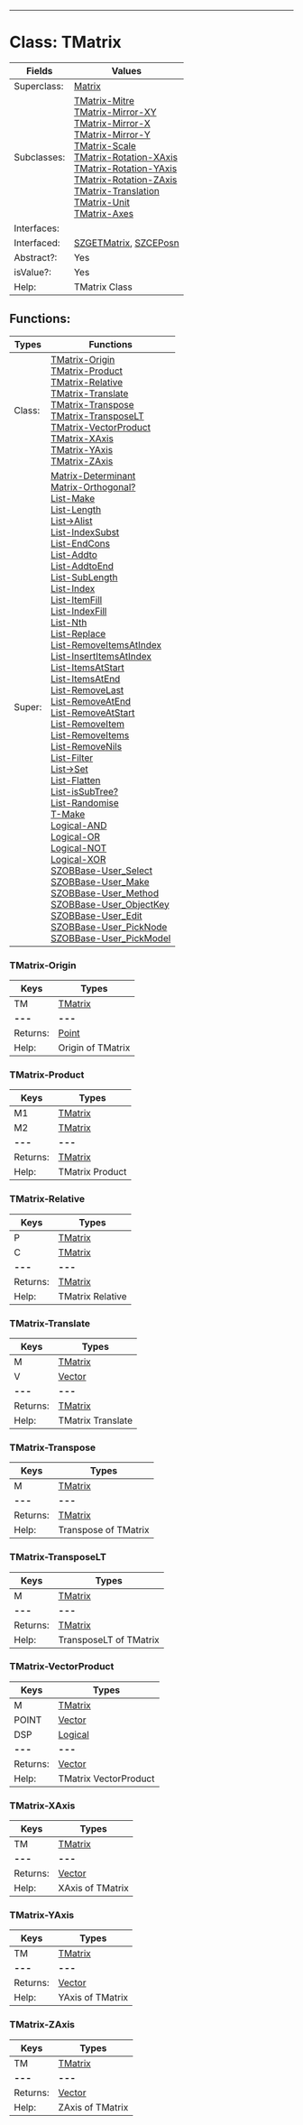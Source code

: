 ---------

# Class:	TMatrix

| Fields | Values |
| --------- | --------- |
| Superclass: | [Matrix](Matrix.html) |
| Subclasses: | [TMatrix-Mitre](TMatrix-Mitre.html) <br> [TMatrix-Mirror-XY](TMatrix-Mirror-XY.html) <br> [TMatrix-Mirror-X](TMatrix-Mirror-X.html) <br> [TMatrix-Mirror-Y](TMatrix-Mirror-Y.html) <br> [TMatrix-Scale](TMatrix-Scale.html) <br> [TMatrix-Rotation-XAxis](TMatrix-Rotation-XAxis.html) <br> [TMatrix-Rotation-YAxis](TMatrix-Rotation-YAxis.html) <br> [TMatrix-Rotation-ZAxis](TMatrix-Rotation-ZAxis.html) <br> [TMatrix-Translation](TMatrix-Translation.html) <br> [TMatrix-Unit](TMatrix-Unit.html) <br> [TMatrix-Axes](TMatrix-Axes.html) |
| Interfaces: |  |
| Interfaced: | [SZGETMatrix](SZGETMatrix.html), [SZCEPosn](SZCEPosn.html) |
| Abstract?: | Yes |
| isValue?: | Yes |
| Help: | TMatrix Class |


## Functions:

| Types | Functions |
| --------- | --------- |
| Class: | [TMatrix-Origin](#TMatrix-Origin) <br> [TMatrix-Product](#TMatrix-Product) <br> [TMatrix-Relative](#TMatrix-Relative) <br> [TMatrix-Translate](#TMatrix-Translate) <br> [TMatrix-Transpose](#TMatrix-Transpose) <br> [TMatrix-TransposeLT](#TMatrix-TransposeLT) <br> [TMatrix-VectorProduct](#TMatrix-VectorProduct) <br> [TMatrix-XAxis](#TMatrix-XAxis) <br> [TMatrix-YAxis](#TMatrix-YAxis) <br> [TMatrix-ZAxis](#TMatrix-ZAxis) |
| Super: | [Matrix-Determinant](Matrix.html) <br> [Matrix-Orthogonal?](Matrix.html) <br> [List-Make](List.html) <br> [List-Length](List.html) <br> [List->Alist](List.html) <br> [List-IndexSubst](List.html) <br> [List-EndCons](List.html) <br> [List-Addto](List.html) <br> [List-AddtoEnd](List.html) <br> [List-SubLength](List.html) <br> [List-Index](List.html) <br> [List-ItemFill](List.html) <br> [List-IndexFill](List.html) <br> [List-Nth](List.html) <br> [List-Replace](List.html) <br> [List-RemoveItemsAtIndex](List.html) <br> [List-InsertItemsAtIndex](List.html) <br> [List-ItemsAtStart](List.html) <br> [List-ItemsAtEnd](List.html) <br> [List-RemoveLast](List.html) <br> [List-RemoveAtEnd](List.html) <br> [List-RemoveAtStart](List.html) <br> [List-RemoveItem](List.html) <br> [List-RemoveItems](List.html) <br> [List-RemoveNils](List.html) <br> [List-Filter](List.html) <br> [List->Set](List.html) <br> [List-Flatten](List.html) <br> [List-isSubTree?](List.html) <br> [List-Randomise](List.html) <br> [T-Make](T.html) <br> [Logical-AND](Logical.html) <br> [Logical-OR](Logical.html) <br> [Logical-NOT](Logical.html) <br> [Logical-XOR](Logical.html) <br> [SZOBBase-User_Select](SZOBBase.html) <br> [SZOBBase-User_Make](SZOBBase.html) <br> [SZOBBase-User_Method](SZOBBase.html) <br> [SZOBBase-User_ObjectKey](SZOBBase.html) <br> [SZOBBase-User_Edit](SZOBBase.html) <br> [SZOBBase-User_PickNode](SZOBBase.html) <br> [SZOBBase-User_PickModel](SZOBBase.html) |


### TMatrix-Origin

| Keys | Types |
| --------- | --------- |
| TM | [TMatrix](TMatrix.html) |
| **---** | **---** |
| Returns: | [Point](Point.html) |
| Help: | Origin of TMatrix |

### TMatrix-Product

| Keys | Types |
| --------- | --------- |
| M1 | [TMatrix](TMatrix.html) |
| M2 | [TMatrix](TMatrix.html) |
| **---** | **---** |
| Returns: | [TMatrix](TMatrix.html) |
| Help: | TMatrix Product |

### TMatrix-Relative

| Keys | Types |
| --------- | --------- |
| P | [TMatrix](TMatrix.html) |
| C | [TMatrix](TMatrix.html) |
| **---** | **---** |
| Returns: | [TMatrix](TMatrix.html) |
| Help: | TMatrix Relative |

### TMatrix-Translate

| Keys | Types |
| --------- | --------- |
| M | [TMatrix](TMatrix.html) |
| V | [Vector](Vector.html) |
| **---** | **---** |
| Returns: | [TMatrix](TMatrix.html) |
| Help: | TMatrix Translate |

### TMatrix-Transpose

| Keys | Types |
| --------- | --------- |
| M | [TMatrix](TMatrix.html) |
| **---** | **---** |
| Returns: | [TMatrix](TMatrix.html) |
| Help: | Transpose of TMatrix |

### TMatrix-TransposeLT

| Keys | Types |
| --------- | --------- |
| M | [TMatrix](TMatrix.html) |
| **---** | **---** |
| Returns: | [TMatrix](TMatrix.html) |
| Help: | TransposeLT of TMatrix |

### TMatrix-VectorProduct

| Keys | Types |
| --------- | --------- |
| M | [TMatrix](TMatrix.html) |
| POINT | [Vector](Vector.html) |
| DSP | [Logical](Logical.html) |
| **---** | **---** |
| Returns: | [Vector](Vector.html) |
| Help: | TMatrix VectorProduct |

### TMatrix-XAxis

| Keys | Types |
| --------- | --------- |
| TM | [TMatrix](TMatrix.html) |
| **---** | **---** |
| Returns: | [Vector](Vector.html) |
| Help: | XAxis of TMatrix |

### TMatrix-YAxis

| Keys | Types |
| --------- | --------- |
| TM | [TMatrix](TMatrix.html) |
| **---** | **---** |
| Returns: | [Vector](Vector.html) |
| Help: | YAxis of TMatrix |

### TMatrix-ZAxis

| Keys | Types |
| --------- | --------- |
| TM | [TMatrix](TMatrix.html) |
| **---** | **---** |
| Returns: | [Vector](Vector.html) |
| Help: | ZAxis of TMatrix |

